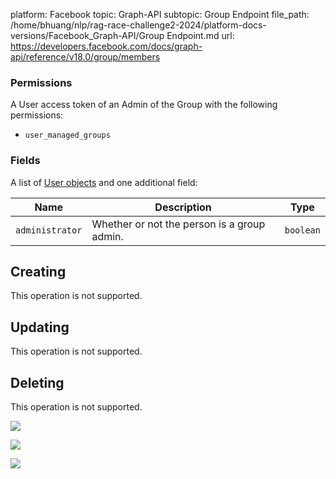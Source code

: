 platform: Facebook
topic: Graph-API
subtopic: Group Endpoint
file_path: /home/bhuang/nlp/rag-race-challenge2-2024/platform-docs-versions/Facebook_Graph-API/Group Endpoint.md
url: https://developers.facebook.com/docs/graph-api/reference/v18.0/group/members

### Permissions

A User access token of an Admin of the Group with the following permissions:

* `user_managed_groups`
    

### Fields

A list of [User objects](https://developers.facebook.com/docs/graph-api/reference/user/) and one additional field:

| Name | Description | Type |
| --- | --- | --- |
| `administrator` | Whether or not the person is a group admin. | `boolean` |

## Creating

This operation is not supported.

## Updating

This operation is not supported.

## Deleting

This operation is not supported.

![](https://www.facebook.com/tr?id=675141479195042&ev=PageView&noscript=1)

![](https://www.facebook.com/tr?id=574561515946252&ev=PageView&noscript=1)

![](https://www.facebook.com/tr?id=1754628768090156&ev=PageView&noscript=1)